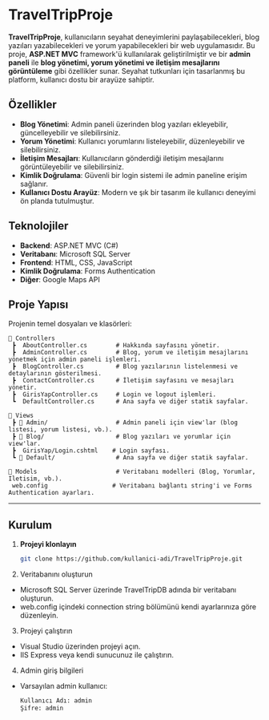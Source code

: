 # TravelTripProje

**TravelTripProje**, kullanıcıların seyahat deneyimlerini paylaşabilecekleri, blog yazıları yazabilecekleri ve yorum yapabilecekleri bir web uygulamasıdır. Bu proje, **ASP.NET MVC** framework'ü kullanılarak geliştirilmiştir ve bir **admin paneli** ile **blog yönetimi, yorum yönetimi ve iletişim mesajlarını görüntüleme** gibi özellikler sunar. Seyahat tutkunları için tasarlanmış bu platform, kullanıcı dostu bir arayüze sahiptir.

## Özellikler

- **Blog Yönetimi**: Admin paneli üzerinden blog yazıları ekleyebilir, güncelleyebilir ve silebilirsiniz.
- **Yorum Yönetimi**: Kullanıcı yorumlarını listeleyebilir, düzenleyebilir ve silebilirsiniz.
- **İletişim Mesajları**: Kullanıcıların gönderdiği iletişim mesajlarını görüntüleyebilir ve silebilirsiniz.
- **Kimlik Doğrulama**: Güvenli bir login sistemi ile admin paneline erişim sağlanır.
- **Kullanıcı Dostu Arayüz**: Modern ve şık bir tasarım ile kullanıcı deneyimi ön planda tutulmuştur.

## Teknolojiler

- **Backend**: ASP.NET MVC (C#)
- **Veritabanı**: Microsoft SQL Server
- **Frontend**: HTML, CSS, JavaScript
- **Kimlik Doğrulama**: Forms Authentication
- **Diğer**: Google Maps API

## Proje Yapısı

Projenin temel dosyaları ve klasörleri:

```
📂 Controllers
 ┣  AboutController.cs        # Hakkında sayfasını yönetir.
 ┣  AdminController.cs        # Blog, yorum ve iletişim mesajlarını yönetmek için admin paneli işlemleri.
 ┣  BlogController.cs         # Blog yazılarının listelenmesi ve detaylarının gösterilmesi.
 ┣  ContactController.cs      # İletişim sayfasını ve mesajları yönetir.
 ┣  GirisYapController.cs     # Login ve logout işlemleri.
 ┗  DefaultController.cs      # Ana sayfa ve diğer statik sayfalar.

📂 Views
 ┣ 📂 Admin/                   # Admin paneli için view'lar (blog listesi, yorum listesi, vb.).
 ┣ 📂 Blog/                    # Blog yazıları ve yorumlar için view'lar.
 ┣  GirisYap/Login.cshtml    # Login sayfası.
 ┗ 📂 Default/                 # Ana sayfa ve diğer statik sayfalar.

📂 Models                      # Veritabanı modelleri (Blog, Yorumlar, Iletisim, vb.).
 web.config                  # Veritabanı bağlantı string'i ve Forms Authentication ayarları.
```

---

## Kurulum

1. **Projeyi klonlayın**
   ```bash
   git clone https://github.com/kullanici-adi/TravelTripProje.git
2. Veritabanını oluşturun
- Microsoft SQL Server üzerinde TravelTripDB adında bir veritabanı oluşturun.
- web.config içindeki connection string bölümünü kendi ayarlarınıza göre düzenleyin.
3. Projeyi çalıştırın
- Visual Studio üzerinden projeyi açın.
- IIS Express veya kendi sunucunuz ile çalıştırın.
4. Admin giriş bilgileri
- Varsayılan admin kullanıcı:
  ```bash
  Kullanıcı Adı: admin  
  Şifre: admin


